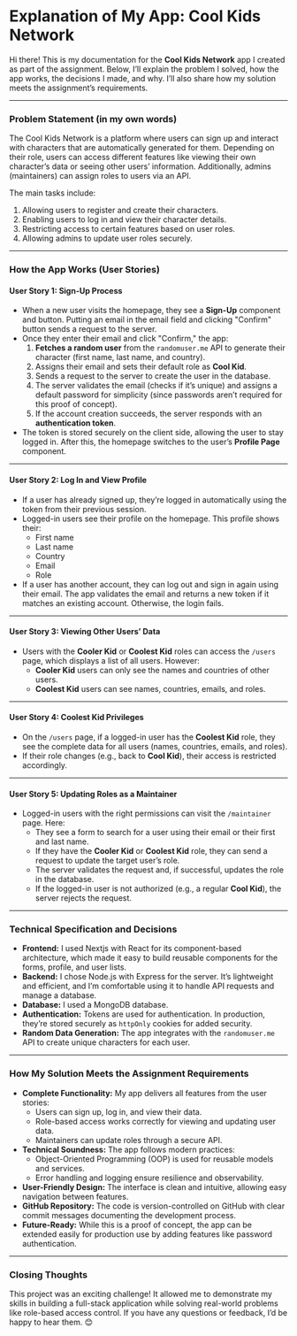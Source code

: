 # Explanation of My App: Cool Kids Network

Hi there! This is my documentation for the **Cool Kids Network** app I created as part of the assignment. Below, I’ll explain the problem I solved, how the app works, the decisions I made, and why. I’ll also share how my solution meets the assignment’s requirements.

---

### Problem Statement (in my own words)

The Cool Kids Network is a platform where users can sign up and interact with characters that are automatically generated for them. Depending on their role, users can access different features like viewing their own character’s data or seeing other users’ information. Additionally, admins (maintainers) can assign roles to users via an API.

The main tasks include:

1. Allowing users to register and create their characters.
2. Enabling users to log in and view their character details.
3. Restricting access to certain features based on user roles.
4. Allowing admins to update user roles securely.

---

### How the App Works (User Stories)

#### **User Story 1: Sign-Up Process**

- When a new user visits the homepage, they see a **Sign-Up** component and button. Putting an email in the email field and clicking "Confirm" button sends a request to the server.
- Once they enter their email and click "Confirm," the app:
  1. **Fetches a random user** from the `randomuser.me` API to generate their character (first name, last name, and country).
  2. Assigns their email and sets their default role as **Cool Kid**.
  3. Sends a request to the server to create the user in the database.
  4. The server validates the email (checks if it’s unique) and assigns a default password for simplicity (since passwords aren’t required for this proof of concept).
  5. If the account creation succeeds, the server responds with an **authentication token**.
- The token is stored securely on the client side, allowing the user to stay logged in. After this, the homepage switches to the user’s **Profile Page** component.

---

#### **User Story 2: Log In and View Profile**

- If a user has already signed up, they’re logged in automatically using the token from their previous session.
- Logged-in users see their profile on the homepage. This profile shows their:
  - First name
  - Last name
  - Country
  - Email
  - Role
- If a user has another account, they can log out and sign in again using their email. The app validates the email and returns a new token if it matches an existing account. Otherwise, the login fails.

---

#### **User Story 3: Viewing Other Users’ Data**

- Users with the **Cooler Kid** or **Coolest Kid** roles can access the `/users` page, which displays a list of all users. However:
  - **Cooler Kid** users can only see the names and countries of other users.
  - **Coolest Kid** users can see names, countries, emails, and roles.

---

#### **User Story 4: Coolest Kid Privileges**

- On the `/users` page, if a logged-in user has the **Coolest Kid** role, they see the complete data for all users (names, countries, emails, and roles).
- If their role changes (e.g., back to **Cool Kid**), their access is restricted accordingly.

---

#### **User Story 5: Updating Roles as a Maintainer**

- Logged-in users with the right permissions can visit the `/maintainer` page. Here:
  - They see a form to search for a user using their email or their first and last name.
  - If they have the **Cooler Kid** or **Coolest Kid** role, they can send a request to update the target user’s role.
  - The server validates the request and, if successful, updates the role in the database.
  - If the logged-in user is not authorized (e.g., a regular **Cool Kid**), the server rejects the request.

---

### Technical Specification and Decisions

- **Frontend:** I used Nextjs with React for its component-based architecture, which made it easy to build reusable components for the forms, profile, and user lists.
- **Backend:** I chose Node.js with Express for the server. It’s lightweight and efficient, and I’m comfortable using it to handle API requests and manage a database.
- **Database:** I used a MongoDB database.
- **Authentication:** Tokens are used for authentication. In production, they’re stored securely as `httpOnly` cookies for added security.
- **Random Data Generation:** The app integrates with the `randomuser.me` API to create unique characters for each user.

---

### How My Solution Meets the Assignment Requirements

- **Complete Functionality:** My app delivers all features from the user stories:
  - Users can sign up, log in, and view their data.
  - Role-based access works correctly for viewing and updating user data.
  - Maintainers can update roles through a secure API.
- **Technical Soundness:** The app follows modern practices:
  - Object-Oriented Programming (OOP) is used for reusable models and services.
  - Error handling and logging ensure resilience and observability.
- **User-Friendly Design:** The interface is clean and intuitive, allowing easy navigation between features.
- **GitHub Repository:** The code is version-controlled on GitHub with clear commit messages documenting the development process.
- **Future-Ready:** While this is a proof of concept, the app can be extended easily for production use by adding features like password authentication.

---

### Closing Thoughts

This project was an exciting challenge! It allowed me to demonstrate my skills in building a full-stack application while solving real-world problems like role-based access control. If you have any questions or feedback, I’d be happy to hear them. 😊
